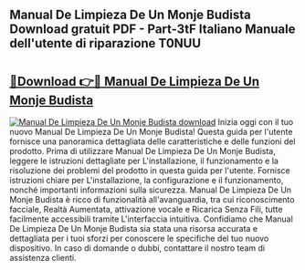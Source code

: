 ## Manual De Limpieza De Un Monje Budista Download gratuit PDF - Part-3tF Italiano Manuale dell'utente di riparazione T0NUU

# <h2><a href="http://dfaqu0.blite.top/?on=Manual+De+Limpieza+De+Un+Monje+Budista">🔗Download 👉🔴 Manual De Limpieza De Un Monje Budista</a></h2>

[![Manual De Limpieza De Un Monje Budista download](https://i.imgur.com/lujVjoI.png)](http://dfaqu0.blite.top/?on=Manual+De+Limpieza+De+Un+Monje+Budista)
Inizia oggi con il tuo nuovo Manual De Limpieza De Un Monje Budista! Questa guida per l'utente fornisce una panoramica dettagliata delle caratteristiche e delle funzioni del prodotto. Prima di utilizzare Manual De Limpieza De Un Monje Budista, leggere le istruzioni dettagliate per L'installazione, il funzionamento e la risoluzione dei problemi del prodotto in questa guida per l'utente. Fornisce istruzioni chiare per L'installazione, la configurazione e il funzionamento, nonché importanti informazioni sulla sicurezza. Manual De Limpieza De Un Monje Budista è ricco di funzionalità all'avanguardia, tra cui riconoscimento facciale, Realtà Aumentata, attivazione vocale e Ricarica Senza Fili, tutte facilmente accessibili tramite L'interfaccia intuitiva. Confidiamo che Manual De Limpieza De Un Monje Budista sia stata una risorsa accurata e dettagliata per i tuoi sforzi per conoscere le specifiche del tuo nuovo dispositivo. In caso di domande o dubbi, contattare il nostro team di assistenza clienti.
